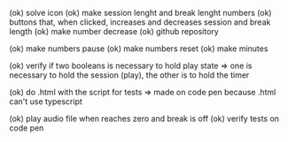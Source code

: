 (ok) solve icon
(ok) make session lenght and break lenght numbers
(ok) buttons that, when clicked, increases and decreases session and break length
(ok) make number decrease
(ok) github repository

(ok) make numbers pause
(ok) make numbers reset
(ok) make minutes

(ok) verify if two booleans is necessary to hold play state => one is necessary to hold the session (play), the other is to hold the timer

(ok) do .html with the script for tests => made on code pen because .html can't use typescript


(ok) play audio file when reaches zero and break is off
(ok) verify tests on code pen

